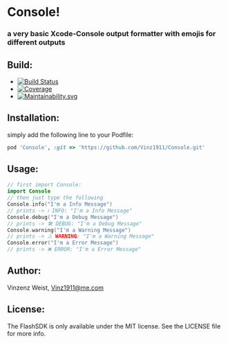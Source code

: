 # Console!
### a very basic Xcode-Console output formatter with emojis for different outputs

## Build:
- [![Build Status](https://travis-ci.org/Vinz1911/Console.svg?branch=master)](https://travis-ci.org/Vinz1911/Console)
- [![Coverage](https://api.codeclimate.com/v1/badges/c108780ef7a9f9886bf6/test_coverage.svg)](https://codeclimate.com/github/Vinz1911/Console)
- [![Maintainability.svg](https://api.codeclimate.com/v1/badges/c108780ef7a9f9886bf6/maintainability.svg)](https://codeclimate.com/github/Vinz1911/Console)


## Installation:
simply add the following line to your Podfile:
```ruby
pod 'Console', :git => 'https://github.com/Vinz1911/Console.git'
```

## Usage:
```swift
// first import Console:
import Console
// then just type the following
Console.info("I'm a Info Message")
// prints -> ℹ️ INFO: "I'm a Info Message"
Console.debug("I'm a Debug Message")
// prints -> 🛠 DEBUG: "I'm a Debug Message"
Console.warning("I'm a Warning Message")
// prints -> ⚠️ WARNING: "I'm a Warning Message"
Console.error("I'm a Error Message")
// prints -> ❌ ERROR: "I'm a Error Message"
```

## Author:
Vinzenz Weist, Vinz1911@me.com

## License:
The FlashSDK is only available under the MIT license. See the LICENSE file for more info.
